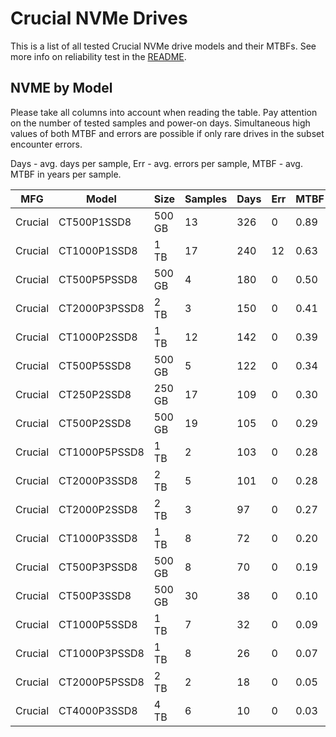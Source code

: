 Crucial NVMe Drives
===================

This is a list of all tested Crucial NVMe drive models and their MTBFs. See more
info on reliability test in the [README](https://github.com/bsdhw/SMART).

NVME by Model
------------

Please take all columns into account when reading the table. Pay attention on the
number of tested samples and power-on days. Simultaneous high values of both MTBF
and errors are possible if only rare drives in the subset encounter errors.

Days - avg. days per sample,
Err  - avg. errors per sample,
MTBF - avg. MTBF in years per sample.

| MFG       | Model              | Size   | Samples | Days  | Err   | MTBF |
|-----------|--------------------|--------|---------|-------|-------|------|
| Crucial   | CT500P1SSD8        | 500 GB | 13      | 326   | 0     | 0.89   |
| Crucial   | CT1000P1SSD8       | 1 TB   | 17      | 240   | 12    | 0.63   |
| Crucial   | CT500P5PSSD8       | 500 GB | 4       | 180   | 0     | 0.50   |
| Crucial   | CT2000P3PSSD8      | 2 TB   | 3       | 150   | 0     | 0.41   |
| Crucial   | CT1000P2SSD8       | 1 TB   | 12      | 142   | 0     | 0.39   |
| Crucial   | CT500P5SSD8        | 500 GB | 5       | 122   | 0     | 0.34   |
| Crucial   | CT250P2SSD8        | 250 GB | 17      | 109   | 0     | 0.30   |
| Crucial   | CT500P2SSD8        | 500 GB | 19      | 105   | 0     | 0.29   |
| Crucial   | CT1000P5PSSD8      | 1 TB   | 2       | 103   | 0     | 0.28   |
| Crucial   | CT2000P3SSD8       | 2 TB   | 5       | 101   | 0     | 0.28   |
| Crucial   | CT2000P2SSD8       | 2 TB   | 3       | 97    | 0     | 0.27   |
| Crucial   | CT1000P3SSD8       | 1 TB   | 8       | 72    | 0     | 0.20   |
| Crucial   | CT500P3PSSD8       | 500 GB | 8       | 70    | 0     | 0.19   |
| Crucial   | CT500P3SSD8        | 500 GB | 30      | 38    | 0     | 0.10   |
| Crucial   | CT1000P5SSD8       | 1 TB   | 7       | 32    | 0     | 0.09   |
| Crucial   | CT1000P3PSSD8      | 1 TB   | 8       | 26    | 0     | 0.07   |
| Crucial   | CT2000P5PSSD8      | 2 TB   | 2       | 18    | 0     | 0.05   |
| Crucial   | CT4000P3SSD8       | 4 TB   | 6       | 10    | 0     | 0.03   |
